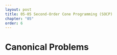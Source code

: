 ```yaml
---
layout: post
title: 05-05 Second-Order Cone Programming (SOCP)
chapter: "05"
order: 6
---
```


# Canonical Problems